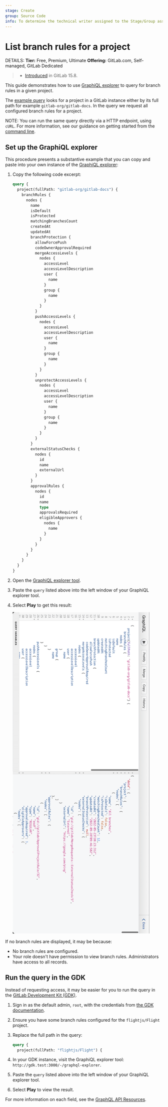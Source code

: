 ```yaml
---
stage: Create
group: Source Code
info: To determine the technical writer assigned to the Stage/Group associated with this page, see https://handbook.gitlab.com/handbook/product/ux/technical-writing/#assignments
---
```


# List branch rules for a project

DETAILS:
**Tier:** Free, Premium, Ultimate
**Offering:** GitLab.com, Self-managed, GitLab Dedicated

> - [Introduced](https://gitlab.com/gitlab-org/gitlab/-/merge_requests/106954) in GitLab 15.8.

This guide demonstrates how to use [GraphiQL explorer](getting_started.md#graphiql)
to query for branch rules in a given project.

The [example query](#set-up-the-graphiql-explorer) looks for a project in a
GitLab instance either by its full path for example `gitlab-org/gitlab-docs`.
In the query we request all configured branch rules for a project.

NOTE:
You can run the same query directly via a HTTP endpoint, using `cURL`. For more
information, see our guidance on getting started from the
[command line](getting_started.md#command-line).

## Set up the GraphiQL explorer

This procedure presents a substantive example that you can copy and paste into your own
instance of the [GraphiQL explorer](https://gitlab.com/-/graphql-explorer):

1. Copy the following code excerpt:

   ```graphql
   query {
     project(fullPath: "gitlab-org/gitlab-docs") {
       branchRules {
         nodes {
           name
           isDefault
           isProtected
           matchingBranchesCount
           createdAt
           updatedAt
           branchProtection {
             allowForcePush
             codeOwnerApprovalRequired
             mergeAccessLevels {
               nodes {
                 accessLevel
                 accessLevelDescription
                 user {
                   name
                 }
                 group {
                   name
                 }
               }
             }
             pushAccessLevels {
               nodes {
                 accessLevel
                 accessLevelDescription
                 user {
                   name
                 }
                 group {
                   name
                 }
               }
             }
             unprotectAccessLevels {
               nodes {
                 accessLevel
                 accessLevelDescription
                 user {
                   name
                 }
                 group {
                   name
                 }
               }
             }
           }
           externalStatusChecks {
             nodes {
               id
               name
               externalUrl
             }
           }
           approvalRules {
             nodes {
               id
               name
               type
               approvalsRequired
               eligibleApprovers {
                 nodes {
                   name
                 }
               }
             }
           }
         }
       }
     }
   }
   ```

1. Open the [GraphiQL explorer tool](https://gitlab.com/-/graphql-explorer).
1. Paste the `query` listed above into the left window of your GraphiQL explorer tool.
1. Select **Play** to get this result:

   ![GraphiQL explorer query for branch rules](img/list_branch_rules_query_example_v15_8.png)

If no branch rules are displayed, it may be because:

- No branch rules are configured.
- Your role doesn't have permission to view branch rules. Administrators have access to all records.

## Run the query in the GDK

Instead of requesting access, it may be easier for you to run the query in the
[GitLab Development Kit (GDK)](https://gitlab.com/gitlab-org/gitlab-development-kit).

1. Sign in as the default admin, `root`, with the credentials from
   [the GDK documentation](https://gitlab.com/gitlab-org/gitlab-development-kit/-/blob/main/doc/gdk_commands.md#get-the-login-credentials).
1. Ensure you have some branch rules configured for the `flightjs/Flight` project.
1. Replace the full path in the query:

   ```graphql
   query {
     project(fullPath: "flightjs/Flight") {
   ```

1. In your GDK instance, visit the GraphiQL explorer tool: `http://gdk.test:3000/-/graphql-explorer`.
1. Paste the `query` listed above into the left window of your GraphiQL explorer tool.
1. Select **Play** to view the result.

For more information on each field, see the [GraphQL API Resources](reference/index.md).
